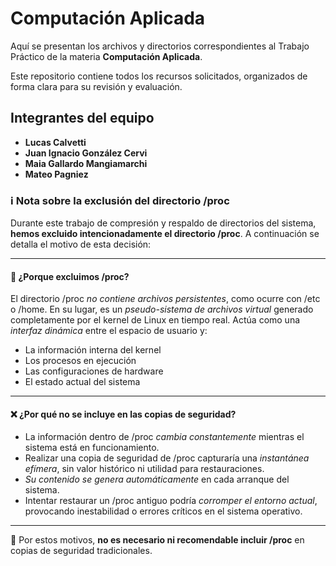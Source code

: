 # Computación Aplicada

Aquí se presentan los archivos y directorios correspondientes al Trabajo Práctico de la materia **Computación Aplicada**.

Este repositorio contiene todos los recursos solicitados, organizados de forma clara para su revisión y evaluación.

## Integrantes del equipo

- **Lucas Calvetti**  
- **Juan Ignacio González Cervi**  
- **Maia Gallardo Mangiamarchi**  
- **Mateo Pagniez**

### ℹ Nota sobre la exclusión del directorio /proc

Durante este trabajo de compresión y respaldo de directorios del sistema, **hemos excluido intencionadamente el directorio /proc**. A continuación se detalla el motivo de esta decisión:

---

#### 📁 ¿Porque excluimos /proc?

El directorio /proc *no contiene archivos persistentes*, como ocurre con /etc o /home. En su lugar, es un *pseudo-sistema de archivos virtual* generado completamente por el kernel de Linux en tiempo real. Actúa como una *interfaz dinámica* entre el espacio de usuario y:

- La información interna del kernel
- Los procesos en ejecución
- Las configuraciones de hardware
- El estado actual del sistema

---

#### ❌ ¿Por qué no se incluye en las copias de seguridad?

- La información dentro de /proc *cambia constantemente* mientras el sistema está en funcionamiento.
- Realizar una copia de seguridad de /proc capturaría una *instantánea efímera*, sin valor histórico ni utilidad para restauraciones.
- *Su contenido se genera automáticamente* en cada arranque del sistema.
- Intentar restaurar un /proc antiguo podría *corromper el entorno actual*, provocando inestabilidad o errores críticos en el sistema operativo.

---

📌 Por estos motivos, **no es necesario ni recomendable incluir /proc** en copias de seguridad tradicionales.
